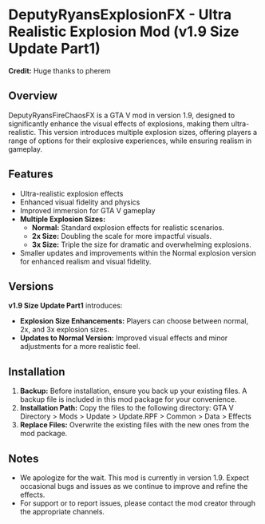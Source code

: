 # DeputyRyansExplosionFX - Ultra Realistic Explosion Mod (v1.9 Size Update Part1)

**Credit:** Huge thanks to pherem

## Overview

DeputyRyansFireChaosFX is a GTA V mod in version 1.9, designed to significantly enhance the visual effects of explosions, making them ultra-realistic. This version introduces multiple explosion sizes, offering players a range of options for their explosive experiences, while ensuring realism in gameplay.

## Features

- Ultra-realistic explosion effects
- Enhanced visual fidelity and physics
- Improved immersion for GTA V gameplay
- **Multiple Explosion Sizes:**
  - **Normal:** Standard explosion effects for realistic scenarios.
  - **2x Size:** Doubling the scale for more impactful visuals.
  - **3x Size:** Triple the size for dramatic and overwhelming explosions.
- Smaller updates and improvements within the Normal explosion version for enhanced realism and visual fidelity.

## Versions

**v1.9 Size Update Part1** introduces:

- **Explosion Size Enhancements:** Players can choose between normal, 2x, and 3x explosion sizes.
- **Updates to Normal Version:** Improved visual effects and minor adjustments for a more realistic feel.

## Installation

1. **Backup:** Before installation, ensure you back up your existing files. A backup file is included in this mod package for your convenience.
2. **Installation Path:** Copy the files to the following directory: GTA V Directory > Mods > Update > Update.RPF > Common > Data > Effects
3. **Replace Files:** Overwrite the existing files with the new ones from the mod package.

## Notes

- We apologize for the wait. This mod is currently in version 1.9. Expect occasional bugs and issues as we continue to improve and refine the effects.
- For support or to report issues, please contact the mod creator through the appropriate channels.